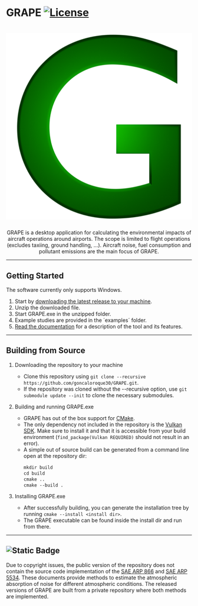 # GRAPE [![License](https://img.shields.io/github/license/goncaloroque30/GRAPE)](LICENSE)

<h1 align="center">
    <img src="res/Icon/GrapeIcon512.png" alt="GRAPE">
</h1>

<p align="center">
    GRAPE is a desktop application for calculating the environmental impacts of aircraft operations around airports. The scope is limited to flight operations (excludes taxiing, ground handling, ...). Aircraft noise, fuel consumption and pollutant emissions are the main focus of GRAPE.
</p>

---

## Getting Started

The software currently only supports Windows.

1. Start by [downloading the latest release to your machine](https://github.com/goncaloroque30/GRAPE/releases/latest/GRAPE.zip).
2. Unzip the downloaded file.
3. Start GRAPE.exe in the unzipped folder.
4. Example studies are provided in the ´examples´ folder.
5. [Read the documentation](https://goncaloroque30.github.io/GRAPE-Docs/) for a description of the tool and its features.

---

## Building from Source

1. Downloading the repository to your machine

    - Clone this repository using `git clone --recursive https://github.com/goncaloroque30/GRAPE.git`.
    - If the repository was cloned without the --recursive option, use `git submodule update --init` to clone the necessary submodules.

2. Building and running GRAPE.exe
    - GRAPE has out of the box support for [CMake](https://cmake.org).
    - The only dependency not included in the repository is the [Vulkan SDK](https://vulkan.lunarg.com/sdk). Make sure to install it and that it is accessible from your build environment (`find_package(Vulkan REQUIRED)` should not result in an error).
    - A simple out of source build can be generated from a command line open at the repository dir:
        ```
        mkdir build
        cd build
        cmake ..
        cmake --build .
        ```

3. Installing GRAPE.exe
    - After successfully building, you can generate the installation tree by running `cmake --install <install dir>`.
    - The GRAPE executable can be found inside the install dir and run from there.

---

## ![Static Badge](https://img.shields.io/badge/Warning-FFFF00)

Due to copyright issues, the public version of the repository does not contain the source code implementation of the [SAE ARP 866](https://www.sae.org/standards/content/arp866b/) and [SAE ARP 5534](https://www.sae.org/standards/content/arp5534/). These documents provide methods to estimate the atmospheric absorption of noise for different atmospheric conditions. The released versions of GRAPE are built from a private repository where both methods are implemented.
